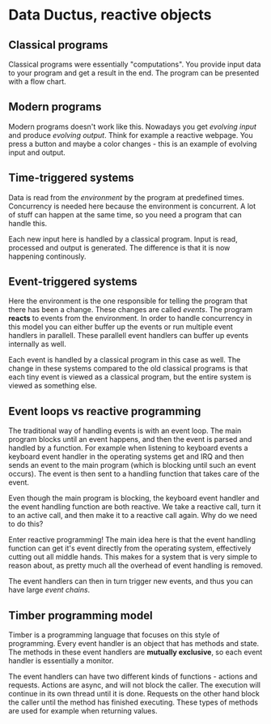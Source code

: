 # Data Ductus, reactive objects

## Classical programs

Classical programs were essentially "computations". You provide input data to your program and get a result in the end. The program can be presented with a flow chart.

## Modern programs

Modern programs doesn't work like this. Nowadays you get *evolving input* and produce *evolving output*. Think for example a reactive webpage. You press a button and maybe a color changes - this is an example of evolving input and output.

## Time-triggered systems

Data is read from the *environment* by the program at predefined times. Concurrency is needed here because the environment is concurrent. A lot of stuff can happen at the same time, so you need a program that can handle this.

Each new input here is handled by a classical program. Input is read, processed and output is generated. The difference is that it is now happening continously.

## Event-triggered systems

Here the environment is the one responsible for telling the program that there has been a change. These changes are called *events*. The program **reacts** to events from the environment. In order to handle concurrency in this model you can either buffer up the events or run multiple event handlers in parallell. These parallell event handlers can buffer up events internally as well.

Each event is handled by a classical program in this case as well. The change in these systems compared to the old classical programs is that each tiny event is viewed as a classical program, but the entire system is viewed as something else.

## Event loops vs reactive programming

The traditional way of handling events is with an event loop. The main program blocks until an event happens, and then the event is parsed and handled by a function. For example when listening to keyboard events a keyboard event handler in the operating systems get and IRQ and then sends an event to the main program (which is blocking until such an event occurs). The event is then sent to a handling function that takes care of the event.

Even though the main program is blocking, the keyboard event handler and the event handling function are both reactive. We take a reactive call, turn it to an active call, and then make it to a reactive call again. Why do we need to do this?

Enter reactive programming! The main idea here is that the event handling function can get it's event directly from the operating system, effectively cutting out all middle hands. This makes for a system that is very simple to reason about, as pretty much all the overhead of event handling is removed.

The event handlers can then in turn trigger new events, and thus you can have large *event chains*.

## Timber programming model

Timber is a programming language that focuses on this style of programming. Every event handler is an object that has methods and state. The methods in these event handlers are **mutually exclusive**, so each event handler is essentially a monitor.

The event handlers can have two different kinds of functions - actions and requests. Actions are async, and will not block the caller. The execution will continue in its own thread until it is done. Requests on the other hand block the caller until the method has finished executing. These types of methods are used for example when returning values.
